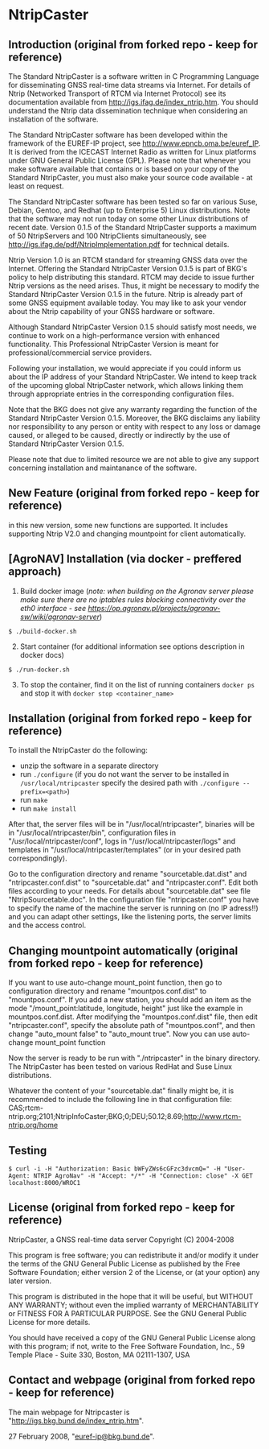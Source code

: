 # NtripCaster

## Introduction (original from forked repo - keep for reference)

The Standard NtripCaster is a software written in C Programming
Language for disseminating GNSS real-time data streams via Internet.
For details of Ntrip (Networked Transport of RTCM via Internet
Protocol) see its documentation available from
http://igs.ifag.de/index_ntrip.htm. You should understand the Ntrip
data dissemination technique when considering an installation of
the software.

The Standard NtripCaster software has been developed within the
framework of the EUREF-IP project,
see http://www.epncb.oma.be/euref_IP. It is derived from the ICECAST
Internet Radio as written for Linux platforms under GNU General
Public License (GPL). Please note that whenever you make software
available that contains or is based on your copy of the Standard
NtripCaster, you must also make your source code available - at
least on request.

The Standard NtripCaster software has been tested so far on various
Suse, Debian, Gentoo, and Redhat (up to Enterprise 5) Linux
distributions. Note that the software may not run today on some
other Linux distributions of recent date. Version 0.1.5 of the
Standard NtripCaster supports a maximum of 50 NtripServers and
100 NtripClients simultaneously,
see http://igs.ifag.de/pdf/NtripImplementation.pdf for technical
details.

Ntrip Version 1.0 is an RTCM standard for streaming GNSS data over
the Internet. Offering the Standard NtripCaster Version 0.1.5 is
part of BKG's policy to help distributing this standard. RTCM may
decide to issue further Ntrip versions as the need arises. Thus,
it might be necessary to modify the Standard NtripCaster
Version 0.1.5 in the future. Ntrip is already part of some GNSS
equipment available today. You may like to ask your vendor about
the Ntrip capability of your GNSS hardware or software.

Although Standard NtripCaster Version 0.1.5 should satisfy most
needs, we continue to work on a high-performance version with
enhanced functionality. This Professional NtripCaster Version is
meant for professional/commercial service providers.

Following your installation, we would appreciate if you could
inform us about the IP address of your Standard NtripCaster. We
intend to keep track of the upcoming global NtripCaster network,
which allows linking them through appropriate entries in the
corresponding configuration files.

Note that the BKG does not give any warranty regarding the
function of the Standard NtripCaster Version 0.1.5. Moreover,
the BKG disclaims any liability nor responsibility to any person
or entity with respect to any loss or damage caused, or alleged
to be caused, directly or indirectly by the use of Standard
NtripCaster Version 0.1.5.

Please note that due to limited resource we are not able to
give any support concerning installation and maintanance of the
software.

## New Feature (original from forked repo - keep for reference)

in this new version, some new functions are supported. It includes
supporting Ntrip V2.0 and changing mountpoint for client automatically.

## [AgroNAV] Installation (via docker - preffered approach)

1. Build docker image (*note: when building on the Agronav server please make sure there are no iptables rules blocking connectivity over the eth0 interface - see https://op.agronav.pl/projects/agronav-sw/wiki/agronav-server*)

```
$ ./build-docker.sh
```

2. Start container (for additional information see options description in docker docs)

```
$ ./run-docker.sh
```

3. To stop the container, find it on the list of running containers `docker ps` and stop it with `docker stop <container_name>`

## Installation (original from forked repo - keep for reference)

To install the NtripCaster do the following:
- unzip the software in a separate directory
- run `./configure` (if you do not want the server to be installed in
`/usr/local/ntripcaster` specify the desired path with `./configure --prefix=<path>`)
- run `make`
- run `make install`

After that, the server files will be in "/usr/local/ntripcaster", binaries will
be in "/usr/local/ntripcaster/bin", configuration files in
"/usr/local/ntripcaster/conf", logs in "/usr/local/ntripcaster/logs" and
templates in "/usr/local/ntripcaster/templates" (or in your desired path
correspondingly).

Go to the configuration directory and rename "sourcetable.dat.dist" and
"ntripcaster.conf.dist" to "sourcetable.dat" and "ntripcaster.conf".
Edit both files according to your needs. For details about "sourcetable.dat"
see file "NtripSourcetable.doc". In the configuration file "ntripcaster.conf"
you have to specify the name of the machine the server is running on
(no IP adress!!) and you can adapt other settings, like the listening ports,
the server limits and the access control.

## Changing mountpoint automatically (original from forked repo - keep for reference)

If you want to use auto-change mount_point function, then
go to configuration directory and rename "mountpos.conf.dist" to
"mountpos.conf". If you add a new station, you should add an item as the
mode "/mount_point:latitude, longitude, height" just like the example
in mountpos.conf.dist. After modifying the "mountpos.conf.dist" file, then
edit "ntripcaster.conf", specify the absolute path of "mountpos.conf", and then
change "auto_mount false" to "auto_mount true". Now you can use auto-change
mount_point function

Now the server is ready to be run with "./ntripcaster" in the binary directory.
The NtripCaster has been tested on various RedHat and Suse Linux distributions.

Whatever the content of your "sourcetable.dat" finally might be, it is recommended
to include the following line in that configuration file:
CAS;rtcm-ntrip.org;2101;NtripInfoCaster;BKG;0;DEU;50.12;8.69;http://www.rtcm-ntrip.org/home


## Testing

```
$ curl -i -H "Authorization: Basic bWFyZWs6cGFzc3dvcmQ=" -H "User-Agent: NTRIP AgroNav" -H "Accept: */*" -H "Connection: close" -X GET localhost:8000/WROC1
```

## License (original from forked repo - keep for reference)

NtripCaster, a GNSS real-time data server
Copyright (C) 2004-2008

This program is free software; you can redistribute it and/or modify
it under the terms of the GNU General Public License as published by
the Free Software Foundation; either version 2 of the License, or
(at your option) any later version.

This program is distributed in the hope that it will be useful,
but WITHOUT ANY WARRANTY; without even the implied warranty of
MERCHANTABILITY or FITNESS FOR A PARTICULAR PURPOSE.  See the
GNU General Public License for more details.

You should have received a copy of the GNU General Public License
along with this program; if not, write to the Free Software
Foundation, Inc., 59 Temple Place - Suite 330, Boston, MA 02111-1307, USA


## Contact and webpage (original from forked repo - keep for reference)

The main webpage for Ntripcaster is "http://igs.bkg.bund.de/index_ntrip.htm".

27 February 2008, "euref-ip@bkg.bund.de".
